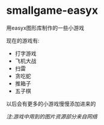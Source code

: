 # smallgame-easyx
用easyx图形库制作的一些小游戏

现在的游戏有:
- 打字游戏
- 飞机大战
- 扫雷
- 贪吃蛇
- 推箱子
- 五子棋



以后会有更多的小游戏慢慢添加进来的

*注:游戏中用到的图片资源部分来自网络*
